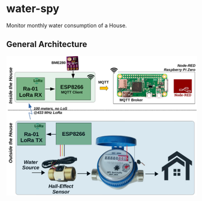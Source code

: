 # water-spy
Monitor monthly water consumption of a House.

## General Architecture
<p align="center">
  <img width="600" src="https://github.com/marcoroda/marcorodadevs/blob/master/assets/proj_Water_SPY/general_drawing.png">
</p>

